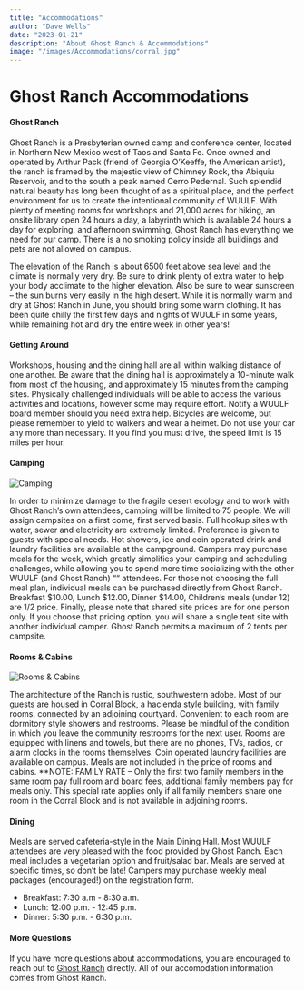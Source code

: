 ```yaml
---
title: "Accommodations"
author: "Dave Wells"
date: "2023-01-21"
description: "About Ghost Ranch & Accommodations"
image: "/images/Accommodations/corral.jpg"
---
```


# Ghost Ranch Accommodations

#### Ghost Ranch

Ghost Ranch is a Presbyterian owned camp and conference center, located in Northern New Mexico west of Taos and Santa Fe. Once owned and operated by Arthur Pack (friend of Georgia O’Keeffe, the American artist), the ranch is framed by the majestic view of Chimney Rock, the Abiquiu Reservoir, and to the south a peak named Cerro Pedernal. Such splendid natural beauty has long been thought of as a spiritual place, and the perfect environment for us to create the intentional community of WUULF. With plenty of meeting rooms for workshops and 21,000 acres for hiking, an onsite library open 24 hours a day, a labyrinth which is available 24 hours a day for exploring, and afternoon swimming, Ghost Ranch has everything we need for our camp. There is a no smoking policy inside all buildings and pets are not allowed on campus.

The elevation of the Ranch is about 6500 feet above sea level and the climate is normally very dry. Be sure to drink plenty of extra water to help your body acclimate to the higher elevation. Also be sure to wear sunscreen – the sun burns very easily in the high desert. While it is normally warm and dry at Ghost Ranch in June, you should bring some warm clothing. It has been quite chilly the first few days and nights of WUULF in some years, while remaining hot and dry the entire week in other years!

#### Getting Around

Workshops, housing and the dining hall are all within walking distance of one another. Be aware that the dining hall is approximately a 10-minute walk from most of the housing, and approximately 15 minutes from the camping sites.  Physically challenged individuals will be able to access the various activities and locations, however some may require effort. Notify a WUULF board member should you need extra help. Bicycles are welcome, but please remember to yield to walkers and wear a helmet.  Do not use your car any more than necessary. If you find you must drive, the speed limit is 15 miles per hour.

#### Camping

![Camping](/images/Accommodations/Camping.jpg)

In order to minimize damage to the fragile desert ecology and to work with Ghost Ranch’s own attendees, camping will be limited to 75 people. We will assign campsites on a first come, first served basis. Full hookup sites with water, sewer and electricity are extremely limited.  Preference is given to guests with special needs.  Hot showers, ice and coin operated drink and laundry facilities are available at the campground. Campers may purchase meals for the week, which greatly simplifies your camping and scheduling challenges, while allowing you to spend more time socializing with the other WUULF (and Ghost Ranch) ““ attendees. For those not choosing the full meal plan, individual meals can be purchased directly from Ghost Ranch. Breakfast $10.00, Lunch $12.00, Dinner $14.00, Children’s meals (under 12) are 1/2 price. Finally, please note that shared site prices are for one person only. If you choose that pricing option, you will share a single tent site with another individual camper. Ghost Ranch permits a maximum of 2 tents per campsite.

#### Rooms & Cabins

![Rooms & Cabins](/images/Accommodations/corral.jpg)

The architecture of the Ranch is rustic, southwestern adobe. Most of our guests are housed in Corral Block, a hacienda style building, with family rooms, connected by an adjoining courtyard. Convenient to each room are dormitory style showers and restrooms. Please be mindful of the condition in which you leave the community restrooms for the next user. Rooms are equipped with linens and towels, but there are no phones, TVs, radios, or alarm clocks in the rooms themselves. Coin operated laundry facilities are available on campus. Meals are not included in the price of rooms and cabins. **NOTE: FAMILY RATE – Only the first two family members in the same room pay full room and board fees, additional family members pay for meals only. This special rate applies only if all family members share one room in the Corral Block and is not available in adjoining rooms.

#### Dining

Meals are served cafeteria-style in the Main Dining Hall.  Most WUULF attendees are very pleased with the food provided by Ghost Ranch.  Each meal includes a vegetarian option and fruit/salad bar.  Meals are served at specific times, so don’t be late! Campers may purchase weekly meal packages (encouraged!) on the registration form.

- Breakfast: 7:30 a.m -­ 8:30 a.m.
- Lunch: 12:00 p.m. -­ 12:45 p.m.
- Dinner: 5:30 p.m. -­ 6:30 p.m.

#### More Questions

If you have more questions about accommodations, you are encouraged to reach out to [Ghost Ranch](https://www.ghostranch.org/plan-your-visit/accommodation/lodging/) directly. All of our accomodation information comes from Ghost Ranch.